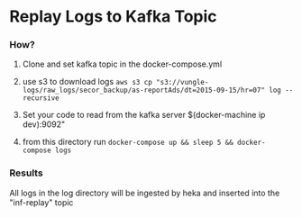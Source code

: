 # Replay Logs to Kafka Topic

### How?

1. Clone and set kafka topic in the docker-compose.yml

1. use s3 to download logs
`aws s3 cp "s3://vungle-logs/raw_logs/secor_backup/as-reportAds/dt=2015-09-15/hr=07" log --recursive`

1. Set your code to read from the kafka server $(docker-machine ip dev):9092"

1. from this directory run `docker-compose up && sleep 5 && docker-compose logs`

### Results

All logs in the log directory will be ingested by heka and inserted into the "inf-replay" topic
